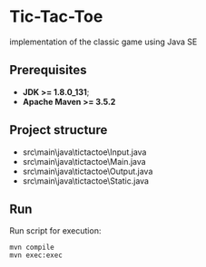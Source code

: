 # Tic-Tac-Toe
implementation of the classic game using Java SE
## Prerequisites
* **JDK >= 1.8.0_131**;
* **Apache Maven >= 3.5.2**
## Project structure 
* src\main\java\tictactoe\Input.java
* src\main\java\tictactoe\Main.java
* src\main\java\tictactoe\Output.java
* src\main\java\tictactoe\Static.java
## Run 
Run script for execution:
```
mvn compile
mvn exec:exec
```



